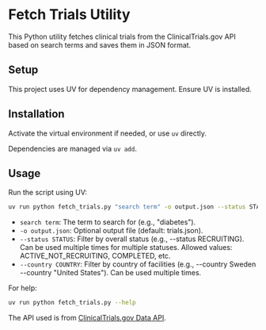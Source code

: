 # Fetch Trials Utility

This Python utility fetches clinical trials from the ClinicalTrials.gov API based on search terms and saves them in JSON format.

## Setup

This project uses UV for dependency management. Ensure UV is installed.

## Installation

Activate the virtual environment if needed, or use `uv` directly.

Dependencies are managed via `uv add`.

## Usage

Run the script using UV:

```bash
uv run python fetch_trials.py "search term" -o output.json --status STATUS
```

- `search term`: The term to search for (e.g., "diabetes").
- `-o output.json`: Optional output file (default: trials.json).
- `--status STATUS`: Filter by overall status (e.g., --status RECRUITING). Can be used multiple times for multiple statuses. Allowed values: ACTIVE_NOT_RECRUITING, COMPLETED, etc.
- `--country COUNTRY`: Filter by country of facilities (e.g., --country Sweden --country "United States"). Can be used multiple times.

For help:

```bash
uv run python fetch_trials.py --help
```

The API used is from [ClinicalTrials.gov Data API](https://clinicaltrials.gov/data-api/api).
